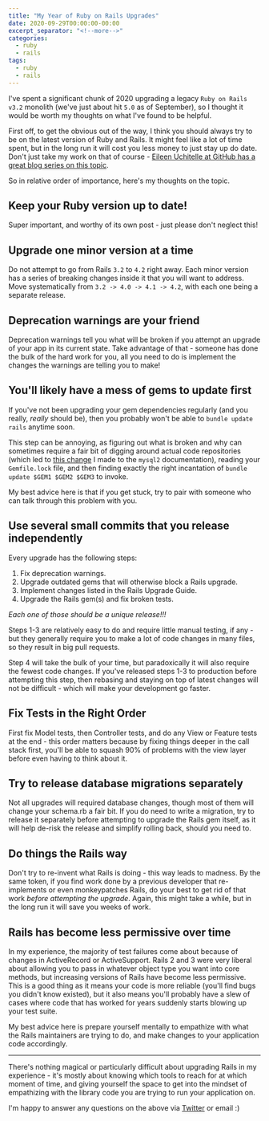 ```yaml
---
title: "My Year of Ruby on Rails Upgrades"
date: 2020-09-29T00:00:00-00:00
excerpt_separator: "<!--more-->"
categories:
  - ruby
  - rails
tags:
  - ruby
  - rails
---
```



I've spent a significant chunk of 2020 upgrading a legacy `Ruby on Rails v3.2` monolith (we've just about hit `5.0` as of September), so I thought it would be worth my thoughts on what I've found to be helpful.

First off, to get the obvious out of the way, I think you should always try to be on the latest version of Ruby and Rails.  It might feel like a lot of time spent, but in the long run it will cost you less money to just stay up do date.  Don't just take my work on that of course - [Eileen Uchitelle at GitHub has a great blog series on this topic](https://github.blog/author/eileencodes/).

So in relative order of importance, here's my thoughts on the topic.

## Keep your Ruby version up to date!

Super important, and worthy of its own post - just please don't neglect this!

## Upgrade one minor version at a time

Do not attempt to go from Rails `3.2` to `4.2` right away. Each minor version has a series of breaking changes inside it that you will want to address.  Move systematically from `3.2 -> 4.0 -> 4.1 -> 4.2`, with each one being a separate release.

## Deprecation warnings are your friend

Deprecation warnings tell you what will be broken if you attempt an upgrade of your app in its current state. Take advantage of that - someone has done the bulk of the hard work for you, all you need to do is implement the changes the warnings are telling you to make!

## You'll likely have a mess of gems to update first

If you've not been upgrading your gem dependencies regularly (and you really, _really_ should be), then you probably won't be able to `bundle update rails` anytime soon.

This step can be annoying, as figuring out what is broken and why can sometimes require a fair bit of digging around actual code repositories (which led to [this change](https://github.com/brianmario/mysql2/pull/1131) I made to the `mysql2` documentation), reading your `Gemfile.lock` file, and then finding exactly the right incantation of `bundle update $GEM1 $GEM2 $GEM3` to invoke.

My best advice here is that if you get stuck, try to pair with someone who can talk through this problem with you.

## Use several small commits that you release independently

Every upgrade has the following steps:
1. Fix deprecation warnings.
1. Upgrade outdated gems that will otherwise block a Rails upgrade.
1. Implement changes listed in the Rails Upgrade Guide.
1. Upgrade the Rails gem(s) and fix broken tests.

_Each one of those should be a unique release!!!_

Steps 1-3 are relatively easy to do and require little manual testing, if any - but they generally require you to make a lot of code changes in many files, so they result in big pull requests.

Step 4 will take the bulk of your time, but paradoxically it will also require the fewest code changes.  If you've released steps 1-3 to production before attempting this step, then rebasing and staying on top of latest changes will not be difficult - which will make your development go faster.

## Fix Tests in the Right Order

First fix Model tests, then Controller tests, and do any View or Feature tests at the end - this order matters because by fixing things deeper in the call stack first, you'll be able to squash 90% of problems with the view layer before even having to think about it.

## Try to release database migrations separately

Not all upgrades will required database changes, though most of them will change your schema.rb a fair bit. If you do need to write a migration, try to release it separately before attempting to upgrade the Rails gem itself, as it will help de-risk the release and simplify rolling back, should you need to.

## Do things the Rails way

Don't try to re-invent what Rails is doing - this way leads to madness.  By the same token, if you find work done by a previous developer that re-implements or even monkeypatches Rails, do your best to get rid of that work _before attempting the upgrade_. Again, this might take a while, but in the long run it will save you weeks of work.

## Rails has become less permissive over time

In my experience, the majority of test failures come about because of changes in ActiveRecord or ActiveSupport. Rails 2 and 3 were very liberal about allowing you to pass in whatever object type you want into core methods, but increasing versions of Rails have become less permissive.  This is a good thing as it means your code is more reliable (you'll find bugs you didn't know existed), but it also means you'll probably have a slew of cases where code that has worked for years suddenly starts blowing up your test suite.

My best advice here is prepare yourself mentally to empathize with what the Rails maintainers are trying to do, and make changes to your application code accordingly.

---

There's nothing magical or particularly difficult about upgrading Rails in my experience - it's mostly about knowing which tools to reach for at which moment of time, and giving yourself the space to get into the mindset of empathizing with the library code you are trying to run your application on.

I'm happy to answer any questions on the above via [Twitter](https://twitter.com/mazin_power) or email :)